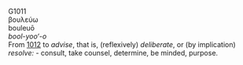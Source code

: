 <body>
  <p>G1011<br>  βουλεύω  <br> bouleuō  <br><i>bool-yoo‘-o </i><br>From <a href="g1012.htm">1012</a>  to <i>advise</i>, that is, (reflexively) <i>deliberate</i>, or (by implication) <i>resolve:</i> - consult, take counsel, determine, be minded, purpose.<br></p>
 </body>